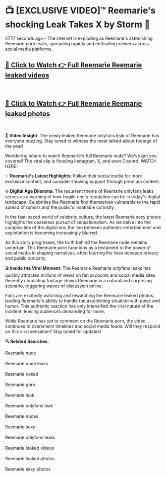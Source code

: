 # 📺 [EXCLUSIVE VIDEO]™ Reemarie's shocking Leak Takes X by Storm 🚀

2777 seconds ago - The internet is exploding as Reemarie's astonishing Reemarie porn leaks, spreading rapidly and enthralling viewers across social media platforms.

<h2><a href="https://github-6l9.pages.dev/link1">🔗 Click to Watch 👉 Full Reemarie Reemarie leaked videos</a></h2><br>
<h2><a href="https://github-6l9.pages.dev/link2">🔗 Click to Watch 👉 Full Reemarie Reemarie leaked photos</a></h2><br>

🎥 **Video Insight**: The newly leaked Reemarie onlyfans leak of Reemarie has everyone buzzing. Stay tuned to witness the most talked-about footage of the year!

Wondering where to watch Reemarie's full Reemarie nude? We've got you covered! The viral clip is flooding Instagram, X, and even Discord. WATCH HERE!

✨ **Reemarie's Latest Highlights**: Follow their social media for more exclusive content, and consider showing support through premium content.

🌐 **Digital Age Dilemma**: The recurrent theme of Reemarie onlyfans leaks serves as a warning of how fragile one's reputation can be in today's digital landscape. Celebrities like Reemarie find themselves vulnerable to the rapid spread of rumors and the public's insatiable curiosity.

In the fast-paced world of celebrity culture, the latest Reemarie sexy photos highlights the ceaseless pursuit of sensationalism. As we delve into the complexities of the digital era, the line between authentic entertainment and exploitation is becoming increasingly blurred.

As this story progresses, the truth behind the Reemarie nude remains uncertain. This Reemarie porn functions as a testament to the power of social media in shaping narratives, often blurring the lines between privacy and public curiosity.

🎬 **Inside the Viral Moment**: The Reemarie Reemarie onlyfans leaks has quickly attracted millions of views on fan accounts and social media sites. Recently circulating footage shows Reemarie in a natural and surprising scenario, triggering waves of discussion online.

Fans are excitedly watching and rewatching the Reemarie leaked photos, lauding Reemarie's ability to handle the astonishing situation with poise and humor. This authentic reaction has only intensified the viral nature of the incident, leaving audiences demanding for more.

While Reemarie has yet to comment on the Reemarie porn, the video continues to overwhelm timelines and social media feeds. Will they respond on this viral sensation? Stay tuned for updates!

<strong>🔍 Related Searches:</strong>

Reemarie nude
<br><br>
Reemarie nude leaks
<br><br>
Reemarie naked
<br><br>
Reemarie porn
<br><br>
Reemarie leak
<br><br>
Reemarie onlyfans leak
<br><br>
Reemarie nudes
<br><br>
Reemarie sexy
<br><br>
Reemarie onlyfans leaks
<br><br>
Reemarie leaked videos
<br><br>
Reemarie leaked photos
<br><br>
Reemarie sexy photos
<br><br>

